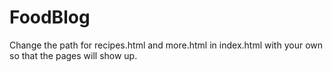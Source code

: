 # FoodBlog

Change the path for recipes.html and more.html in index.html with your own so that the pages will show up.
